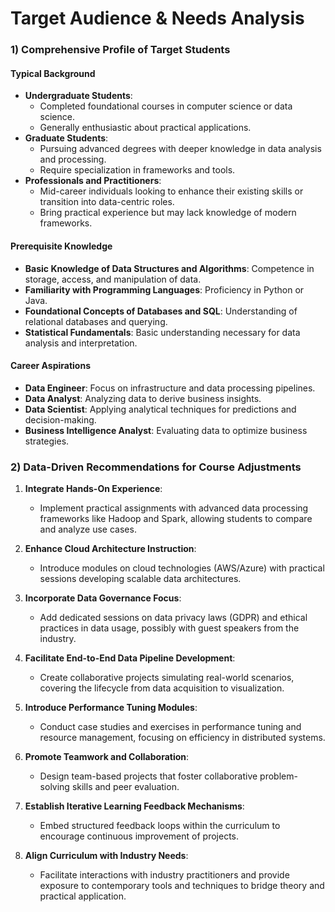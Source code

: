 Target Audience & Needs Analysis
================================

### 1) Comprehensive Profile of Target Students

#### Typical Background
- **Undergraduate Students**: 
  - Completed foundational courses in computer science or data science.
  - Generally enthusiastic about practical applications.
- **Graduate Students**:
  - Pursuing advanced degrees with deeper knowledge in data analysis and processing.
  - Require specialization in frameworks and tools.
- **Professionals and Practitioners**:
  - Mid-career individuals looking to enhance their existing skills or transition into data-centric roles.
  - Bring practical experience but may lack knowledge of modern frameworks.

#### Prerequisite Knowledge
- **Basic Knowledge of Data Structures and Algorithms**: Competence in storage, access, and manipulation of data.
- **Familiarity with Programming Languages**: Proficiency in Python or Java.
- **Foundational Concepts of Databases and SQL**: Understanding of relational databases and querying.
- **Statistical Fundamentals**: Basic understanding necessary for data analysis and interpretation.

#### Career Aspirations
- **Data Engineer**: Focus on infrastructure and data processing pipelines.
- **Data Analyst**: Analyzing data to derive business insights.
- **Data Scientist**: Applying analytical techniques for predictions and decision-making.
- **Business Intelligence Analyst**: Evaluating data to optimize business strategies.

### 2) Data-Driven Recommendations for Course Adjustments

1. **Integrate Hands-On Experience**: 
   - Implement practical assignments with advanced data processing frameworks like Hadoop and Spark, allowing students to compare and analyze use cases.

2. **Enhance Cloud Architecture Instruction**:
   - Introduce modules on cloud technologies (AWS/Azure) with practical sessions developing scalable data architectures.

3. **Incorporate Data Governance Focus**:
   - Add dedicated sessions on data privacy laws (GDPR) and ethical practices in data usage, possibly with guest speakers from the industry.

4. **Facilitate End-to-End Data Pipeline Development**:
   - Create collaborative projects simulating real-world scenarios, covering the lifecycle from data acquisition to visualization.

5. **Introduce Performance Tuning Modules**:
   - Conduct case studies and exercises in performance tuning and resource management, focusing on efficiency in distributed systems.

6. **Promote Teamwork and Collaboration**:
   - Design team-based projects that foster collaborative problem-solving skills and peer evaluation.

7. **Establish Iterative Learning Feedback Mechanisms**:
   - Embed structured feedback loops within the curriculum to encourage continuous improvement of projects.

8. **Align Curriculum with Industry Needs**:
   - Facilitate interactions with industry practitioners and provide exposure to contemporary tools and techniques to bridge theory and practical application.